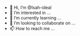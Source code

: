 - 👋 Hi, I’m @Isah-ideal
- 👀 I’m interested in ...
- 🌱 I’m currently learning ...
- 💞️ I’m looking to collaborate on ...
- 📫 How to reach me ...

<!---
Isah-ideal/Isah-ideal is a ✨ special ✨ repository because its `README.md` (this file) appears on your GitHub profile.
You can click the Preview link to take a look at your changes.
--->
